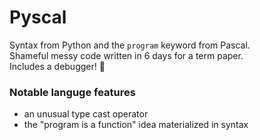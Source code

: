 # Pyscal
Syntax from Python and the `program` keyword from Pascal.  
Shameful messy code written in 6 days for a term paper.  
Includes a debugger! :rocket:

### Notable languge features
* an unusual type cast operator
* the "program is a function" idea materialized in syntax
